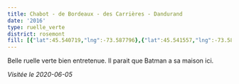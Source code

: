 ```yaml
---
title: Chabot - de Bordeaux - des Carrières - Dandurand
date: '2016'
type: ruelle_verte
district: rosemont
fill: [{"lat":45.540719,"lng":-73.587796},{"lat":45.541557,"lng":-73.587925},{"lat":45.540099,"lng":-73.584975},{"lat":45.539611,"lng":-73.585404}]
---
```


Belle ruelle verte bien entretenue. Il parait que Batman a sa maison ici.

_Visitée le 2020-06-05_
